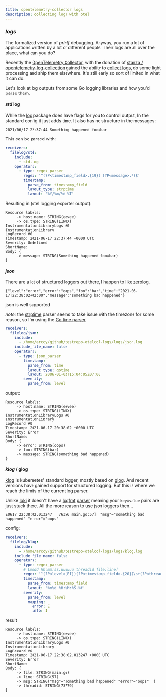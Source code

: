 ```yaml
---
title: opentelemetry-collector logs
description: collecting logs with otel
---
```


### _logs_

The formalized version of _printf_ debugging.
Anyway, you run a lot of applications written by a lot of different people.
Their logs are all over the place, what can you do?

Recently the [OpenTelemetry Collector](https://opentelemetry.io/docs/collector/),
with the donation of [stanza / opentelemetry-log-collection](https://github.com/open-telemetry/opentelemetry-log-collection)
gained the ability to [collect logs](https://github.com/open-telemetry/opentelemetry-collector-contrib/tree/main/receiver/filelogreceiver),
do some light processing and ship them elsewhere.
It's still early so sort of limited in what it can do.

Let's look at log outputs from some Go logging libraries and how you'd parse them.

#### _std_ log

While the [log](https://pkg.go.dev/log) package does have flags for you to control output,
In the standard config it just adds time.
It also has no structure in the messages:

```
2021/06/17 22:37:44 Something happened foo=bar
```

This can be parsed with:

```yaml
receivers:
  filelog/std:
    include:
      - std.log
    operators:
      - type: regex_parser
        regex: '^(?P<timestamp_field>.{19}) (?P<message>.*)$'
        timestamp:
          parse_from: timestamp_field
          layout_type: strptime
          layout: '%Y/%m/%d %T'
```

Resulting in (otel logging exporter output):

```
Resource labels:
     -> host.name: STRING(eevee)
     -> os.type: STRING(LINUX)
InstrumentationLibraryLogs #0
InstrumentationLibrary
LogRecord #0
Timestamp: 2021-06-17 22:37:44 +0000 UTC
Severity: Undefined
ShortName:
Body: {
     -> message: STRING(Something happened foo=bar)
}
```

#### _json_

There are a lot of structured loggers out there,
I happen to like [zerolog](https://github.com/rs/zerolog).

```
{"level":"error","error":"oops","foo":"bar","time":"2021-06-17T22:38:02+02:00","message":"something bad happened"}
```

json is well supported

_note:_ the
[strptime](https://github.com/observiq/ctimefmt/blob/3e07deba22cf7a753f197ef33892023052f26614/ctimefmt.go#L63)
parser seems to take issue with the timezone for some reason,
so I'm using the [Go time parser](https://pkg.go.dev/time#Parse)

```yaml
receivers:
  filelog/json:
    include:
      - /home/arccy/github/testrepo-otelcol-logs/logs/json.log
    include_file_name: false
    operators:
      - type: json_parser
        timestamp:
          parse_from: time
          layout_type: gotime
          layout: 2006-01-02T15:04:05Z07:00
        severity:
          parse_from: level
```

output:

```
Resource labels:
     -> host.name: STRING(eevee)
     -> os.type: STRING(LINUX)
InstrumentationLibraryLogs #0
InstrumentationLibrary
LogRecord #0
Timestamp: 2021-06-17 20:38:02 +0000 UTC
Severity: Error
ShortName:
Body: {
     -> error: STRING(oops)
     -> foo: STRING(bar)
     -> message: STRING(something bad happened)
}
```

#### _klog_ / glog

[klog](https://pkg.go.dev/k8s.io/klog/v2) is kubernetes' standard logger,
mostly based on [glog](https://pkg.go.dev/github.com/golang/glog).
And recent versions have gained support for structured logging.
But this is where we reach the limits of the current log parser.

Unlike [loki](https://github.com/grafana/loki) it doesn't
have a [logfmt](https://brandur.org/logfmt)
[parser](https://grafana.com/docs/loki/latest/logql/#logfmt)
meaning your `key=value` pairs are just stuck there.
All the more reason to use json loggers then...

```
E0617 22:38:02.013247   76356 main.go:57]  "msg"="something bad happened" "error"="oops"
```

config:

```yaml
receivers:
  filelog/klog:
    include:
      - /home/arccy/github/testrepo-otelcol-logs/logs/klog.log
    include_file_name: false
    operators:
      - type: regex_parser
        # Lmmdd hh:mm:ss.uuuuuu threadid file:line]
        regex: '^(?P<level>[EI])(?P<timestamp_field>.{20})\s+(?P<threadid>\d+)\s(?P<file>\w+\.go):(?P<line>\d+)]\s+(?P<message>.*)$'
        timestamp:
          parse_from: timestamp_field
          layout: '%m%d %H:%M:%S.%f'
        severity:
          parse_from: level
          mapping:
            error: E
            info: I
```

result

```
Resource labels:
     -> host.name: STRING(eevee)
     -> os.type: STRING(LINUX)
InstrumentationLibraryLogs #0
InstrumentationLibrary
LogRecord #0
Timestamp: 2021-06-17 22:38:02.013247 +0000 UTC
Severity: Error
ShortName:
Body: {
     -> file: STRING(main.go)
     -> line: STRING(57)
     -> msg: STRING("msg"="something bad happened" "error"="oops"  )
     -> threadid: STRING(73779)
}
